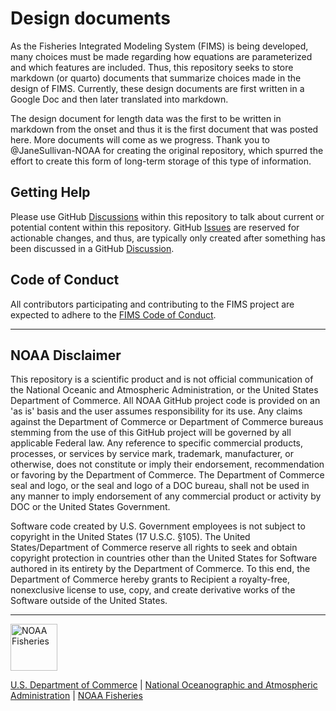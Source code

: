 # Design documents

As the Fisheries Integrated Modeling System (FIMS) is being developed, many choices must be made regarding how equations are parameterized and which features are included. Thus, this repository seeks to store markdown (or quarto) documents that summarize choices made in the design of FIMS. Currently, these design documents are first written in a Google Doc and then later translated into markdown.

The design document for length data was the first to be written in markdown from the onset and thus it is the first document that was posted here. More documents will come as we progress. Thank you to @JaneSullivan-NOAA for creating the original repository, which spurred the effort to create this form of long-term storage of this type of information.

## Getting Help

Please use GitHub [Discussions][discussions] within this repository to talk about current or potential content within this repository. GitHub [Issues][issues] are reserved for actionable changes, and thus, are typically only created after something has been discussed in a GitHub [Discussion][discussions].

## Code of Conduct

All contributors participating and contributing to the FIMS project are expected to adhere to the [FIMS Code of Conduct](code).

****************************

## NOAA Disclaimer

This repository is a scientific product and is not official communication of the National Oceanic and Atmospheric Administration, or the United States Department of Commerce. All NOAA GitHub project code is provided on an 'as is' basis and the user assumes responsibility for its use. Any claims against the Department of Commerce or Department of Commerce bureaus stemming from the use of this GitHub project will be governed by all applicable Federal law. Any reference to specific commercial products, processes, or services by service mark, trademark, manufacturer, or otherwise, does not constitute or imply their endorsement, recommendation or favoring by the Department of Commerce. The Department of Commerce seal and logo, or the seal and logo of a DOC bureau, shall not be used in any manner to imply endorsement of any commercial product or activity by DOC or the United States Government.

Software code created by U.S. Government employees is not subject to copyright in the United States (17 U.S.C. §105). The United States/Department of Commerce reserve all rights to seek and obtain copyright protection in countries other than the United States for Software authored in its entirety by the Department of Commerce. To this end, the Department of Commerce hereby grants to Recipient a royalty-free, nonexclusive license to use, copy, and create derivative works of the Software outside of the United States.

****************************

<img src="https://raw.githubusercontent.com/nmfs-general-modeling-tools/nmfspalette/main/man/figures/noaa-fisheries-rgb-2line-horizontal-small.png" height="75" alt="NOAA Fisheries">

[U.S. Department of Commerce](https://www.commerce.gov/) | [National Oceanographic and Atmospheric Administration](https://www.noaa.gov) | [NOAA Fisheries](https://www.fisheries.noaa.gov/)

[code]: https://noaa-fims.github.io/collaborative_workflow/code-of-conduct.html#code-of-conduct
[discussions]: https://github.com/NOAA-FIMS/design-docs/discussions
[issues]: https://github.com/NOAA-FIMS/design-docs/issues
